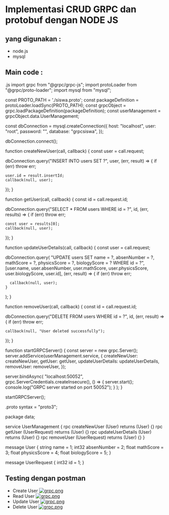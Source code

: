 # Implementasi CRUD GRPC dan protobuf dengan NODE JS
## yang digunakan :
* node.js
* mysql

## Main code :
.js
import grpc from "@grpc/grpc-js";
import protoLoader from "@grpc/proto-loader";
import mysql from "mysql";

const PROTO_PATH = './siswa.proto';
const packageDefinition = protoLoader.loadSync(PROTO_PATH);
const grpcObject = grpc.loadPackageDefinition(packageDefinition);
const userManagement = grpcObject.data.UserManagement;


const dbConnection = mysql.createConnection({
  host: "localhost",
  user: "root",
  password: "",
  database: "grpcsiswa",
});

dbConnection.connect();

function createNewUser(call, callback) {
  const user = call.request;

  dbConnection.query("INSERT INTO users SET ?", user, (err, result) => {
    if (err) throw err;

    user.id = result.insertId;
    callback(null, user);
  });
}

function getUser(call, callback) {
  const id = call.request.id;

  dbConnection.query("SELECT * FROM users WHERE id = ?", id, (err, results) => {
    if (err) throw err;

    const user = results[0];
    callback(null, user);
  });
}

function updateUserDetails(call, callback) {
  const user = call.request;

  dbConnection.query(
    "UPDATE users SET name = ?, absenNumber = ?, mathScore = ?, physicsScore = ?, biologyScore = ? WHERE id = ?",
    [user.name, user.absenNumber, user.mathScore, user.physicsScore, user.biologyScore, user.id],
    (err, result) => {
      if (err) throw err;

      callback(null, user);
    }
  );
}

function removeUser(call, callback) {
  const id = call.request.id;

  dbConnection.query("DELETE FROM users WHERE id = ?", id, (err, result) => {
    if (err) throw err;

    callback(null, "User deleted successfully");
  });
}

function startGRPCServer() {
  const server = new grpc.Server();
  server.addService(userManagement.service, {
    createNewUser: createNewUser,
    getUser: getUser,
    updateUserDetails: updateUserDetails,
    removeUser: removeUser,
  });

  server.bindAsync(
    "localhost:50052",
    grpc.ServerCredentials.createInsecure(),
    () => {
      server.start();
      console.log("GRPC server started on port 50052");
    }
  );
}

startGRPCServer();



.proto
syntax = "proto3";

package data;

service UserManagement {
    rpc createNewUser (User) returns (User) {}
    rpc getUser (UserRequest) returns (User) {}
    rpc updateUserDetails (User) returns (User) {}
    rpc removeUser (UserRequest) returns (User) {}
}

message User {
    string name = 1;
    int32 absenNumber = 2;
    float mathScore = 3;
    float physicsScore = 4;
    float biologyScore = 5;
}

message UserRequest {
    int32 id = 1;
}



## Testing dengan postman
* Create User
[![grpc.png](https://i.postimg.cc/2SmJFmCm/grpc.png)](https://postimg.cc/nCR0pysw)
* Read User
[![grpc.png](https://i.postimg.cc/FR2CfXTM/grpc.png)](https://postimg.cc/njGG5gb2)
* Update User
[![grpc.png](https://i.postimg.cc/9FB129j5/grpc.png)](https://postimg.cc/3dd2CdRn)
* Delete User
[![grpc.png](https://i.postimg.cc/MTyVDk62/grpc.png)](https://postimg.cc/zbGyzcH0)